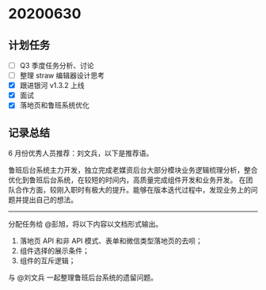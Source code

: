 # 20200630

## 计划任务

- [ ] Q3 季度任务分析、讨论
- [ ] 整理 straw 编辑器设计思考
- [x] 跟进银河 v1.3.2 上线
- [x] 面试
- [x] 落地页和鲁班系统优化

## 记录总结

6 月份优秀人员推荐：刘文兵，以下是推荐语。

鲁班后台系统主力开发，独立完成老媒资后台大部分模块业务逻辑梳理分析，整合优化到鲁班后台系统，在较短的时间内，高质量完成组件开发和业务开发。
在团队合作方面，较刚入职时有极大的提升。能够在版本迭代过程中，发现业务上的问题并提出自己的想法。

---

分配任务给 @彭旭，将以下内容以文档形式输出。

1. 落地页 API 和非 API 模式、表单和微信类型落地页的去呗；
2. 组件选择的展示条件；
3. 组件的互斥逻辑；

与 @刘文兵 一起整理鲁班后台系统的遗留问题。
